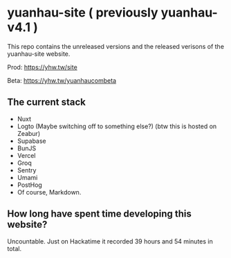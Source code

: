 # yuanhau-site ( previously yuanhau-v4.1 )

This repo contains the unreleased versions and the released verisons of the yuanhau-site website.

Prod: https://yhw.tw/site

Beta: https://yhw.tw/yuanhaucombeta

## The current stack

- Nuxt
- Logto (Maybe switching off to something else?) (btw this is hosted on Zeabur)
- Supabase
- BunJS
- Vercel
- Groq
- Sentry
- Umami
- PostHog
- Of course, Markdown.

## How long have spent time developing this website?

Uncountable. Just on Hackatime it recorded 39 hours and 54 minutes in total.
